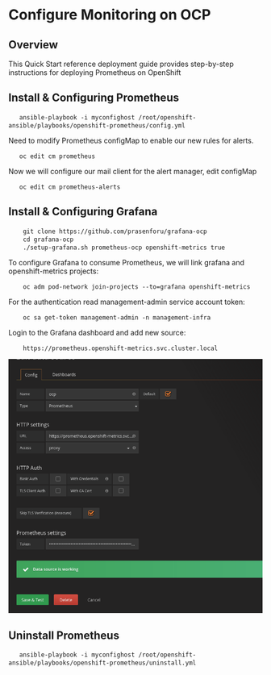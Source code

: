 # Configure Monitoring on OCP

## Overview
This Quick Start reference deployment guide provides step-by-step instructions for deploying Prometheus on OpenShift 

## Install & Configuring Prometheus

 ```
    ansible-playbook -i myconfighost /root/openshift-ansible/playbooks/openshift-prometheus/config.yml
 ```
Need to modify Prometheus configMap to enable our new rules for alerts. 

```
   oc edit cm prometheus
```
Now we will configure our mail client for the alert manager, edit configMap

```
   oc edit cm prometheus-alerts
```

## Install & Configuring Grafana

```
    git clone https://github.com/prasenforu/grafana-ocp
    cd grafana-ocp
    ./setup-grafana.sh prometheus-ocp openshift-metrics true
```

To configure Grafana to consume Prometheus, we will link grafana and openshift-metrics projects:
```
    oc adm pod-network join-projects --to=grafana openshift-metrics
```
For the authentication read management-admin service account token:
```
    oc sa get-token management-admin -n management-infra
```
Login to the Grafana dashboard and add new source:
```
    https://prometheus.openshift-metrics.svc.cluster.local
```
<p align="center">
  <img src="https://github.com/prasenforu/openshift-origin-aws/blob/master/prometheus/grafana-datasrote.png">
</p>

## Uninstall Prometheus

 ```
    ansible-playbook -i myconfighost /root/openshift-ansible/playbooks/openshift-prometheus/uninstall.yml
 ```
